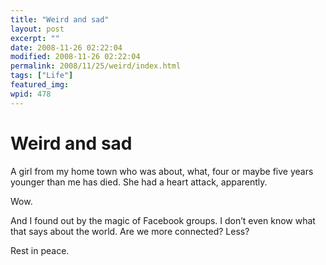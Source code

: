 ```yaml
---
title: "Weird and sad"
layout: post
excerpt: ""
date: 2008-11-26 02:22:04
modified: 2008-11-26 02:22:04
permalink: 2008/11/25/weird/index.html
tags: ["Life"]
featured_img: 
wpid: 478
---
```


# Weird and sad

A girl from my home town who was about, what, four or maybe five years younger than me has died. She had a heart attack, apparently.

Wow.

And I found out by the magic of Facebook groups. I don’t even know what that says about the world. Are we more connected? Less?

Rest in peace.